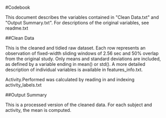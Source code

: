 #Codebook

This document describes the variables contained in "Clean Data.txt" and "Output Summary.txt". For descriptions of the original variables, see readme.txt

##Clean Data

This is the cleaned and tidied raw dataset. Each row represents an observation of fixed-width sliding windows of 2.56 sec and 50% overlap from the original study. Only means and standard deviations are included, as defined by a variable ending in mean() or std(). A more detailed description of individual variables is available in features_info.txt.

Activity.Performed was calculated by reading in and indexing activity_labels.txt

##Output Summary

This is a processed version of the cleaned data. For each subject and activity, the mean is computed.


